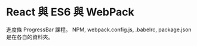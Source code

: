 # React 與 ES6 與 WebPack
進度條 ProgressBar 課程。
NPM, webpack.config.js, .babelrc, package.json 是在各自的資料夾。